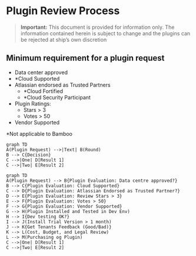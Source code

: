 # Plugin Review Process

>**Important:** This document is provided for information only. The information contained herein is subject to change and the plugins can be rejected at ship’s own discretion

## Minimum requirement for a plugin request

- Data center approved
- *Cloud Supported
- Atlassian endorsed as Trusted Partners
  - *Cloud Fortified
  - *Cloud Security Participant
- Plugin Ratings:
  - Stars > 3
  - Votes > 50
- Vendor Supported

*Not applicable to Bamboo


```mermaid
graph TD
A(Plugin Request) -->|Text| B(Round)
B --> C{Decision}
C -->|One| D[Result 1]
C -->|Two| E[Result 2]
```

```mermaid
graph TD
A(Plugin Request) --> B{Plugin Evaluation: Data centre approved?}
B --> C{Plugin Evaluation: Cloud Supported}
C --> D{Plugin Evaluation: Atlassian Endorsed as Trusted Partner?}
D --> E{Plugin Evaluation: Review Stars > 3}
E --> F{Plugin Evaluation: Votes > 50}
F --> G{Plugin Evaluation: Vendor Supported}
G --> H(Plugin Installed and Tested in Dev Env)
H --> I{Dev testing OK?}
I --> J(Install Trial Version > 1 month)
J --> K{Get Tenants Feedback (Good/Bad)}
K --> L(Cost, Budget, and Legal Review)
L --> M(Purchasing og Plugin)
C -->|One| D[Result 1]
C -->|Two| E[Result 2]
```